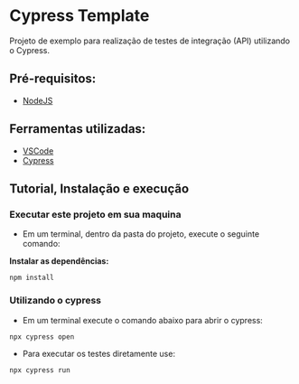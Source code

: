 # Cypress Template

Projeto de exemplo para realização de testes de integração (API) utilizando o Cypress.

## Pré-requisitos:
- [NodeJS](https://nodejs.org/en/download/ "NodeJS")

## Ferramentas utilizadas:
- [VSCode](https://code.visualstudio.com/ "VSCode")
- [Cypress](https://www.npmjs.com/package/cypress "Cypress")
#####

## Tutorial, Instalação e execução

### Executar este projeto em sua maquina

* Em um terminal, dentro da pasta do projeto, execute o seguinte comando:

**Instalar as dependências:**  
```
npm install
```

### Utilizando o cypress

* Em um terminal execute o comando abaixo para abrir o cypress:
```
npx cypress open 
```

* Para executar os testes diretamente use:
```
npx cypress run 
```
